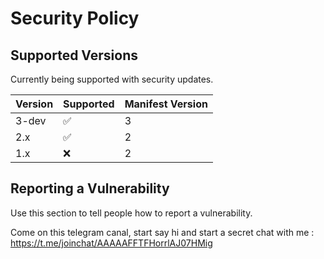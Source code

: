 # Security Policy

## Supported Versions

Currently being supported with security updates.

| Version | Supported          | Manifest  Version |
| ------- | ------------------ | ----------------- |
|  3-dev  | :white_check_mark: |         3         |
|   2.x   | :white_check_mark: |         2         |
|   1.x   | :x:                |         2         |

## Reporting a Vulnerability

Use this section to tell people how to report a vulnerability.

Come on this telegram canal, start say hi and start a secret chat with me : https://t.me/joinchat/AAAAAFFTFHorrlAJ07HMig
